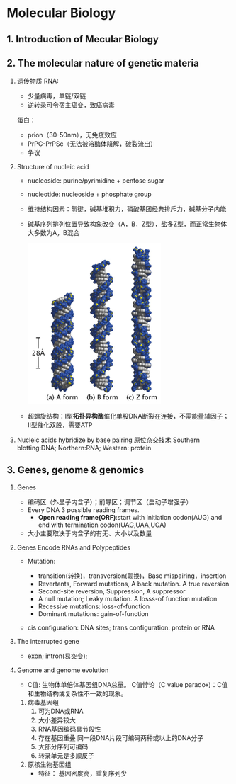# Molecular Biology

## 1. Introduction of Mecular Biology

## 2. The molecular nature of genetic materia

1. 遗传物质
    RNA:

    * 少量病毒，单链/双链
    * 逆转录可令宿主癌变，致癌病毒

    蛋白：

    * prion（30-50nm），无免疫效应
    * PrPC-PrPSc（无法被溶酶体降解，破裂流出）
    * 争议

2. Structure of nucleic acid

    * nucleoside: purine/pyrimidine + pentose sugar 
    * nucleotide: nucleoside + phosphate group
    * 维持结构因素：氢键，碱基堆积力，磷酸基团经典排斥力，碱基分子内能
    * 碱基序列排列位置导致构象改变（A，B，Z型），盐多Z型，而正常生物体大多数为A，B混合

        <img src ="./Pictures/MB1.png" width = 300px/>

    * 超螺旋结构：I型**拓扑异构酶**催化单股DNA断裂在连接，不需能量辅因子；II型催化双股，需要ATP

3. Nucleic acids hybridize by base pairing 
    原位杂交技术
    Southern blotting:DNA; Northern:RNA; Western: protein

## 3. Genes, genome & genomics

1. Genes

    * 编码区（外显子内含子）；前导区；调节区（启动子增强子）
    * Every DNA 3 possible reading frames.
        * **Open reading frame(ORF)**:start with initiation codon(AUG) and end with termination codon(UAG,UAA,UGA)
    * 大小主要取决于内含子的有无、大小以及数量

2. Genes Encode RNAs and Polypeptides

    * Mutation:
        * transition(转换)，transversion(颠换)，Base mispairing，insertion
        * Revertants, Forward mutations, A back mutation. A true reversion
        * Second-site reversion, Suppression, A suppressor
        * A null mutation; Leaky mutation. A losss-of function mutation
        * Recessive mutations: loss-of-function
        * Dominant mutations: gain-of-function

    * cis configuration: DNA sites; trans configuration: protein or RNA
3. The interrupted gene
    * exon; intron(易突变);

4. Genome and genome evolution
    * C值: 生物体单倍体基因组DNA总量。
        C值悖论（C value paradox)：C值和生物结构或复杂性不一致的现象。

    1. 病毒基因组
        1. 可为DNA或RNA
        2. 大小差异较大
        3. RNA基因编码具节段性
        4. 存在基因重叠
            同一段DNA片段可编码两种或以上的DNA分子
        5. 大部分序列可编码
        6. 转录单元是多顺反子
    2. 原核生物基因组
        * 特征： 基因密度高，重复序列少